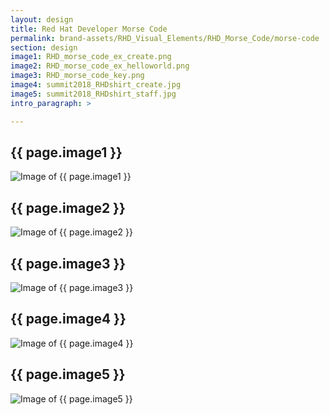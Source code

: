 ```yaml
---
layout: design
title: Red Hat Developer Morse Code
permalink: brand-assets/RHD_Visual_Elements/RHD_Morse_Code/morse-code
section: design
image1: RHD_morse_code_ex_create.png
image2: RHD_morse_code_ex_helloworld.png
image3: RHD_morse_code_key.png
image4: summit2018_RHDshirt_create.jpg
image5: summit2018_RHDshirt_staff.jpg
intro_paragraph: >

---
```


## {{ page.image1 }}
  <img src="{{ page.image1 }}" alt="Image of {{ page.image1 }}">

## {{ page.image2 }}
  <img src="{{ page.image2 }}" alt="Image of {{ page.image2 }}">

## {{ page.image3 }}
  <img src="{{ page.image3 }}" alt="Image of {{ page.image3 }}">

## {{ page.image4 }}
  <img src="{{ page.image4 }}" alt="Image of {{ page.image4 }}">

## {{ page.image5 }}
  <img src="{{ page.image5 }}" alt="Image of {{ page.image5 }}">
